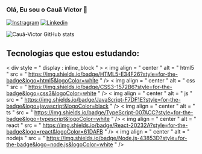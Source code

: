 ### Olá, Eu sou o Cauã Victor 🤝

[![Instragram](https://img.shields.io/badge/Instagram-E4405F?style=for-the-badge&logo=instagram&logoColor=white)](https://www.instagram.com/cauaa_victorr/)
[![Linkedin](https://img.shields.io/badge/LinkedIn-0077B5?style=for-the-badge&logo=linkedin&logoColor=white)](www.linkedin.com/in/cauã-victor-carvalho-dos-santos-2b0266232)

![Cauã-Victor GitHub stats](https://github-readme-stats.vercel.app/api?username=cauaa-victorr&show_icons=true&theme=tokyonight)

## Tecnologias que estou estudando:

< div  style = " display : inline_block " >
  < img  align = " center "  alt = " html5 "  src = " https://img.shields.io/badge/HTML5-E34F26?style=for-the-badge&logo=html5&logoColor=white " />
  < img  align = " center "  alt = " css "  src = " https://img.shields.io/badge/CSS3-1572B6?style=for-the-badge&logo=css3&logoColor=white " />
  < img  align = " center "  alt = " js "  src = " https://img.shields.io/badge/JavaScript-F7DF1E?style=for-the-badge&logo=javascript&logoColor=black " />
  < img  align = " center "  alt = " ts "  src = " https://img.shields.io/badge/TypeScript-007ACC?style=for-the-badge&logo=typescript&logoColor=white " />
  < img  align = " center "  alt = " react "  src = " https://img.shields.io/badge/React-20232A?style=for-the-badge&logo=react&logoColor=61DAFB " />
  < img  align = " center "  alt = " nodejs "  src = " https://img.shields.io/badge/Node.js-43853D?style=for-the-badge&logo=node.js&logoColor=white " />
</div> <br />
